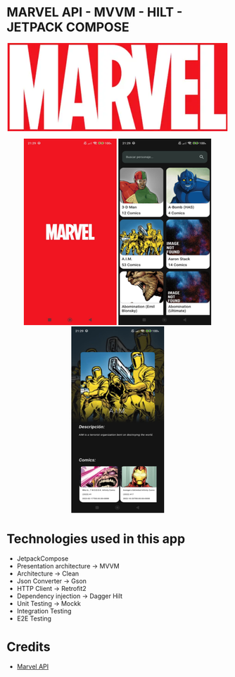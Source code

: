 # MARVEL API - MVVM - HILT - JETPACK COMPOSE

<p align = "center"><img src="img/logo.png" width="500" height="200" /></p>

<p align = "center">
    <img src="img/splash_screen.jpeg" width="211" height="423" />
    <img src="img/list_screen.jpeg" width="211" height="423"  />
    <img src="img/detail_screen.jpeg" width="211" height="423"  />
  </p>

# Technologies used in this app
- JetpackCompose
- Presentation architecture -> MVVM
- Architecture -> Clean
- Json Converter -> Gson
- HTTP Client -> Retrofit2
- Dependency injection -> Dagger Hilt
- Unit Testing -> Mockk
- Integration Testing
- E2E Testing

# Credits
- [Marvel API](https://developer.marvel.com/)
